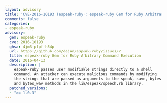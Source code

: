 ```yaml
---
layout: advisory
title: 'CVE-2016-10193 (espeak-ruby): espeak-ruby Gem for Ruby Arbitrary Command Execution'
comments: false
categories:
- espeak-ruby
advisory:
  gem: espeak-ruby
  cve: 2016-10193
  ghsa: 4jm3-pfpf-h54p
  url: https://github.com/dejan/espeak-ruby/issues/7
  title: espeak-ruby Gem for Ruby Arbitrary Command Execution
  date: 2016-04-13
  description: |
    espeak-ruby passes user modifiable strings directly to a shell
    command. An attacker can execute malicious commands by modifying
    the strings that are passed as arguments to the speak, save, bytes
    and bytes_wav methods in the lib/espeak/speech.rb library.
  patched_versions:
  - ">= 1.0.3"
---
```

